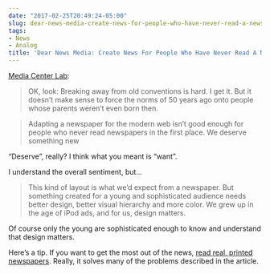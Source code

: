 ```yaml
---
date: "2017-02-25T20:49:24-05:00"
slug: dear-news-media-create-news-for-people-who-have-never-read-a-newspaper
tags:
- News
- Analog
title: 'Dear News Media: Create News For People Who Have Never Read A Newspaper'
---
```



[Media Center
Lab](https://medium.com/media-center-lab/dear-news-media-create-news-for-people-who-have-never-read-a-newspaper-8f94845f9008#.lf1tq01go):

> OK, look: Breaking away from old conventions is hard. I get it. But it
> doesn’t make sense to force the norms of 50 years ago onto people
> whose parents weren’t even born then.

> Adapting a newspaper for the modern web isn’t good enough for people
> who never read newspapers in the first place. We deserve something new

“Deserve”, really? I think what you meant is “want”.

I understand the overall sentiment, but…

> This kind of layout is what we’d expect from a newspaper. But
> something created for a young and sophisticated audience needs better
> design, better visual hierarchy and more color. We grew up in the age
> of iPod ads, and for us, design matters.

Of course only the young are sophisticated enough to know and understand
that design matters.

Here’s a tip. If you want to get the most out of the news, [read real,
printed
newspapers](/2017/why-i-still-read-printed-newspapers/).
Really, it solves many of the problems described in the article.
